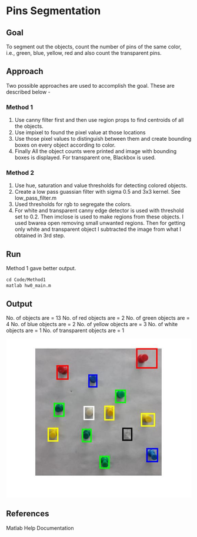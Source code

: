 # Pins Segmentation

## Goal
To segment out the objects, count the number of pins of the same color, i.e., green, blue, yellow, red and also count the transparent pins.

## Approach

Two possible approaches are used to accomplish the goal. These are described below -

### Method 1

1) Use canny filter first and then use region props to find centroids of all the objects.
2) Use impixel to found the pixel value at those locations
3) Use those pixel values to distinguish between them and create bounding boxes on every object according to color.
4) Finally All the object counts were printed and image with bounding boxes is displayed. For transparent one, Blackbox is used.

### Method 2

1) Use hue, saturation and value thresholds for detecting colored objects.
2) Create a low pass guassian filter with sigma 0.5 and 3x3 kernel. See low\_pass_filter.m 
3) Used thresholds for rgb to segregate the colors.
4) For white and transparent canny edge detector is used with threshold set to 0.2. Then imclose is used to make regions from
these objects. I used bwarea open removing small unwanted regions. Then for getting only white and transparent object I 
subtracted the image from what I obtained in 3rd step.

## Run 

Method 1 gave better output.
```
cd Code/Method1
matlab hw0_main.m
```

## Output

No. of objects are = 13
No. of red objects are = 2
No. of green objects are = 4
No. of blue objects are = 2
No. of yellow objects are = 3
No. of white objects are = 1
No. of transparent objects are = 1

![Output](/PinsSegmentation/Output/FinalOutput.jpg)

## References
Matlab Help Documentation
